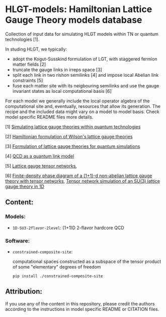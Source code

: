 # HLGT-models: Hamiltonian Lattice Gauge Theory models database

Collection of input data for simulating HLGT models within TN or quantum technologies [1].

In studing HLGT, we typically:
- adopt the Kogut-Susskind formulation of LGT, with staggered fermion matter fields [2]
- truncate the gauge links in irreps space [3]
- split each link in two rishon semilinks [4] and impose local Abelian link constraints [5]
- fuse each matter site with its neigbouring semilinks and use the gauge invariant states as local computational basis [6]

For each model we generally include the local operator algebra of the computational site and, eventually, resources that allow its generation.
The recipe and the included data might vary on a model to model basis. 
Check model specific README files more details.

[1] 
[Simulating lattice gauge theories within quantum technologies](https://doi.org/10.1140/epjd/e2020-100571-8)

[2] 
[Hamiltonian formulation of Wilson's lattice gauge theories](https://doi.org/10.1103/PhysRevD.11.395)

[3] 
[Formulation of lattice gauge theories for quantum simulations](https://doi.org/10.1103/PhysRevD.91.054506)

[4] 
[QCD as a quantum link model](https://doi.org/10.1103/PhysRevD.60.094502)

[5] 
[Lattice gauge tensor networks](https://doi.org/10.1088/1367-2630/16/10/103015), 

[6]
[Finite-density phase diagram of a (1+1)-d non-abelian lattice gauge theory with tensor networks](https://doi.org/10.22331/q-2017-04-25-9), 
[Tensor network simulation of an SU(3) lattice gauge theory in 1D](https://doi.org/10.1103/PhysRevD.100.074512)


## Content:

### Models:
- `1D-SU3-2flavor-2level`: (1+1)D 2-flavor hardcore QCD

### Software:
- `constrained-composite-site`: 

    computational spaces constructed as a subspace of the tensor product of some "elementary" degrees of freedom
    
    ```
    pip install ./constrained-composite-site
    ```


## Attribution:
If you use any of the content in this repository, please credit the authors according to the instructions in model specific README or CITATION files.

